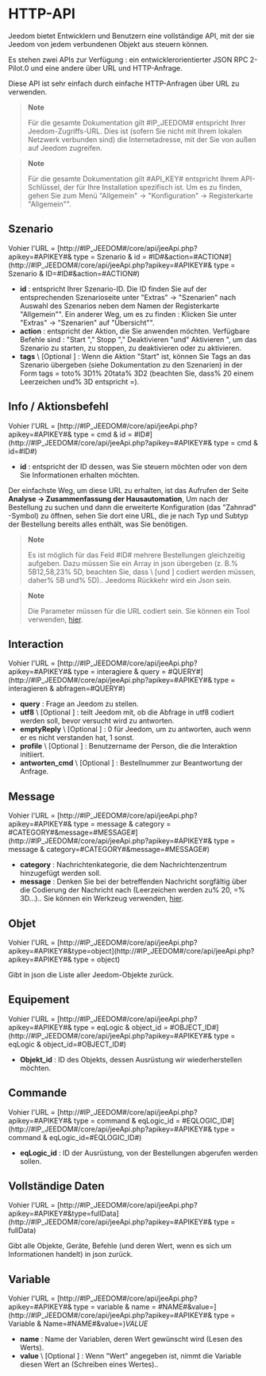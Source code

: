 # HTTP-API

Jeedom bietet Entwicklern und Benutzern eine vollständige API, mit der sie Jeedom von jedem verbundenen Objekt aus steuern können.

Es stehen zwei APIs zur Verfügung : ein entwicklerorientierter JSON RPC 2-Pilot.0 und eine andere über URL und HTTP-Anfrage.

Diese API ist sehr einfach durch einfache HTTP-Anfragen über URL zu verwenden.

> **Note**
>
> Für die gesamte Dokumentation gilt \#IP\_JEEDOM\# entspricht Ihrer Jeedom-Zugriffs-URL. Dies ist (sofern Sie nicht mit Ihrem lokalen Netzwerk verbunden sind) die Internetadresse, mit der Sie von außen auf Jeedom zugreifen.

> **Note**
>
> Für die gesamte Dokumentation gilt \#API\_KEY\# entspricht Ihrem API-Schlüssel, der für Ihre Installation spezifisch ist. Um es zu finden, gehen Sie zum Menü "Allgemein" → "Konfiguration" → Registerkarte "Allgemein"".

## Szenario

Vohier l'URL = [http://\#IP\_JEEDOM\#/core/api/jeeApi.php?apikey=\#APIKEY\#& type = Szenario & id = \#ID\#&action=\#ACTION\#](http://#IP_JEEDOM#/core/api/jeeApi.php?apikey=#APIKEY#& type = Szenario & ID=#ID#&action=#ACTION#)

- **id** : entspricht Ihrer Szenario-ID. Die ID finden Sie auf der entsprechenden Szenarioseite unter "Extras" → "Szenarien" nach Auswahl des Szenarios neben dem Namen der Registerkarte "Allgemein"". Ein anderer Weg, um es zu finden : Klicken Sie unter "Extras" → "Szenarien" auf "Übersicht"".
- **action** : entspricht der Aktion, die Sie anwenden möchten. Verfügbare Befehle sind : "Start "," Stopp "," Deaktivieren "und" Aktivieren ", um das Szenario zu starten, zu stoppen, zu deaktivieren oder zu aktivieren.
- **tags** \ [Optional \] : Wenn die Aktion &quot;Start&quot; ist, können Sie Tags an das Szenario übergeben (siehe Dokumentation zu den Szenarien) in der Form tags = toto% 3D1% 20tata% 3D2 (beachten Sie, dass% 20 einem Leerzeichen und% 3D entspricht =).

##  Info / Aktionsbefehl

Vohier l'URL = [http://\#IP\_JEEDOM\#/core/api/jeeApi.php?apikey=\#APIKEY\#& type = cmd & id = \#ID\#](http://#IP_JEEDOM#/core/api/jeeApi.php?apikey=#APIKEY#& type = cmd & id=#ID#)

- **id** : entspricht der ID dessen, was Sie steuern möchten oder von dem Sie Informationen erhalten möchten.

Der einfachste Weg, um diese URL zu erhalten, ist das Aufrufen der Seite **Analyse → Zusammenfassung der Hausautomation**, Um nach der Bestellung zu suchen und dann die erweiterte Konfiguration (das "Zahnrad" -Symbol) zu öffnen, sehen Sie dort eine URL, die je nach Typ und Subtyp der Bestellung bereits alles enthält, was Sie benötigen.

> **Note**
>
> Es ist möglich für das Feld \#ID\# mehrere Bestellungen gleichzeitig aufgeben. Dazu müssen Sie ein Array in json übergeben (z. B.% 5B12,58,23% 5D, beachten Sie, dass \ [und \] codiert werden müssen, daher% 5B und% 5D).. Jeedoms Rückkehr wird ein Json sein.

> **Note**
>
> Die Parameter müssen für die URL codiert sein. Sie können ein Tool verwenden, [hier](https://meyerweb.com/eric/tools/dencoder/).

## Interaction

Vohier l'URL = [http://\#IP\_JEEDOM\#/core/api/jeeApi.php?apikey=\#APIKEY\#& type = interagiere & query = \#QUERY\#](http://#IP_JEEDOM#/core/api/jeeApi.php?apikey=#APIKEY#& type = interagieren & abfragen=#QUERY#)

- **query** : Frage an Jeedom zu stellen.
- **utf8** \ [Optional \] : teilt Jeedom mit, ob die Abfrage in utf8 codiert werden soll, bevor versucht wird zu antworten.
- **emptyReply** \ [Optional \] : 0 für Jeedom, um zu antworten, auch wenn er es nicht verstanden hat, 1 sonst.
- **profile** \ [Optional \] : Benutzername der Person, die die Interaktion initiiert.
- **antworten\_cmd** \ [Optional \] : Bestellnummer zur Beantwortung der Anfrage.

## Message

Vohier l'URL = [http://\#IP\_JEEDOM\#/core/api/jeeApi.php?apikey=\#APIKEY\#& type = message & category = \#CATEGORY\#&message=\#MESSAGE\#](http://#IP_JEEDOM#/core/api/jeeApi.php?apikey=#APIKEY#& type = message & category=#CATEGORY#&message=#MESSAGE#)

- **category** : Nachrichtenkategorie, die dem Nachrichtenzentrum hinzugefügt werden soll.
- **message** : Denken Sie bei der betreffenden Nachricht sorgfältig über die Codierung der Nachricht nach (Leerzeichen werden zu% 20, =% 3D…).. Sie können ein Werkzeug verwenden, [hier](https://meyerweb.com/eric/tools/dencoder/).

## Objet

Vohier l'URL = [http://\#IP\_JEEDOM\#/core/api/jeeApi.php?apikey=\#APIKEY\#&type=object](http://#IP_JEEDOM#/core/api/jeeApi.php?apikey=#APIKEY#& type = object)

Gibt in json die Liste aller Jeedom-Objekte zurück.

## Equipement

Vohier l'URL = [http://\#IP\_JEEDOM\#/core/api/jeeApi.php?apikey=\#APIKEY\#& type = eqLogic & object\_id = \#OBJECT\_ID\#](http://#IP_JEEDOM#/core/api/jeeApi.php?apikey=#APIKEY#& type = eqLogic & object_id=#OBJECT_ID#)

- **Objekt\_id** : ID des Objekts, dessen Ausrüstung wir wiederherstellen möchten.

## Commande

Vohier l'URL = [http://\#IP\_JEEDOM\#/core/api/jeeApi.php?apikey=\#APIKEY\#& type = command & eqLogic\_id = \#EQLOGIC\_ID\#](http://#IP_JEEDOM#/core/api/jeeApi.php?apikey=#APIKEY#& type = command & eqLogic_id=#EQLOGIC_ID#)

- **eqLogic\_id** : ID der Ausrüstung, von der Bestellungen abgerufen werden sollen.

## Vollständige Daten

Vohier l'URL = [http://\#IP\_JEEDOM\#/core/api/jeeApi.php?apikey=\#APIKEY\#&type=fullData](http://#IP_JEEDOM#/core/api/jeeApi.php?apikey=#APIKEY#& type = fullData)

Gibt alle Objekte, Geräte, Befehle (und deren Wert, wenn es sich um Informationen handelt) in json zurück.

## Variable

Vohier l'URL = [http://\#IP\_JEEDOM\#/core/api/jeeApi.php?apikey=\#APIKEY\#& type = variable & name = \#NAME\#&value=](http://#IP_JEEDOM#/core/api/jeeApi.php?apikey=#APIKEY#& type = Variable & Name=#NAME#&value=)*VALUE*

- **name** : Name der Variablen, deren Wert gewünscht wird (Lesen des Werts).
- **value** \ [Optional \] : Wenn &quot;Wert&quot; angegeben ist, nimmt die Variable diesen Wert an (Schreiben eines Wertes)..
